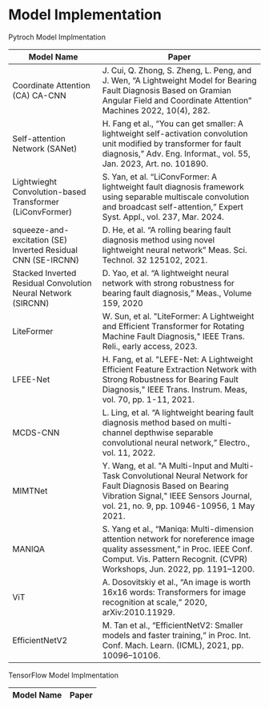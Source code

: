 # Model Implementation
Pytroch Model Implmentation

| Model Name  |Paper|
| ------------- | ------------- |
| Coordinate Attention (CA) CA-CNN  | J. Cui, Q. Zhong, S. Zheng, L. Peng, and J. Wen, “A Lightweight Model for Bearing Fault Diagnosis Based on Gramian Angular Field and Coordinate Attention” Machines 2022, 10(4), 282.  |
| Self-attention Network (SANet)  | H. Fang et al., “You can get smaller: A lightweight self-activation convolution unit modified by transformer for fault diagnosis,” Adv. Eng. Informat., vol. 55, Jan. 2023, Art. no. 101890.|
| Lightwieght Convolution-based Transformer (LiConvFormer)  | S. Yan, et al. “LiConvFormer: A lightweight fault diagnosis framework using separable multiscale convolution and broadcast self-attention,” Expert Syst. Appl., vol. 237, Mar. 2024.  |
| squeeze-and-excitation (SE) Inverted Residual CNN (SE-IRCNN)  | D. He, et al. “A rolling bearing fault diagnosis method using novel lightweight neural network” Meas. Sci. Technol. 32 125102, 2021.  |
| Stacked Inverted Residual Convolution Neural Network (SIRCNN)  | D. Yao, et al. “A lightweight neural network with strong robustness for bearing fault diagnosis,” Meas., Volume 159, 2020  | 
| LiteFormer  | W. Sun, et al. "LiteFormer: A Lightweight and Efficient Transformer for Rotating Machine Fault Diagnosis," IEEE Trans. Reli., early access, 2023.  |
| LFEE-Net  | H. Fang, et al. "LEFE-Net: A Lightweight Efficient Feature Extraction Network with Strong Robustness for Bearing Fault Diagnosis," IEEE Trans. Instrum. Meas, vol. 70, pp. 1-11, 2021.  |
| MCDS-CNN | L. Ling, et al. “A lightweight bearing fault diagnosis method based on multi-channel depthwise separable convolutional neural network,” Electro., vol. 11, 2022.
| MIMTNet | Y. Wang, et al. "A Multi-Input and Multi-Task Convolutional Neural Network for Fault Diagnosis Based on Bearing Vibration Signal," IEEE Sensors Journal, vol. 21, no. 9, pp. 10946-10956, 1 May 2021.
| MANIQA | S. Yang et al., “Maniqa: Multi-dimension attention network for noreference image quality assessment,” in Proc. IEEE Conf. Comput. Vis. Pattern Recognit. (CVPR) Workshops, Jun. 2022, pp. 1191–1200.
| ViT | A. Dosovitskiy et al., “An image is worth 16x16 words: Transformers for image recognition at scale,” 2020, arXiv:2010.11929.
| EfficientNetV2 | M. Tan et al., “EfficientNetV2: Smaller models and faster training,” in Proc. Int. Conf. Mach. Learn. (ICML), 2021, pp. 10096–10106.



TensorFlow Model Implmentation

| Model Name  |Paper|
| ------------- | ------------- |
